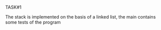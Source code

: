 TASK#1

The stack is implemented on the basis of a linked list, the main contains some tests of the program
